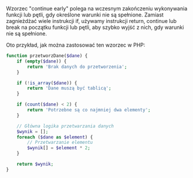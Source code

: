 Wzorzec "continue early" polega na wczesnym zakończeniu wykonywania funkcji lub pętli, gdy określone warunki nie są spełnione. Zamiast zagnieżdżać wiele instrukcji if, używamy instrukcji return, continue lub break na początku funkcji lub pętli, aby szybko wyjść z nich, gdy warunki nie są spełnione.

Oto przykład, jak można zastosować ten wzorzec w PHP:

```php
function przetworzDane($dane) {
    if (empty($dane)) {
        return 'Brak danych do przetworzenia';
    }

    if (!is_array($dane)) {
        return 'Dane muszą być tablicą';
    }

    if (count($dane) < 2) {
        return 'Potrzebne są co najmniej dwa elementy';
    }

    // Główna logika przetwarzania danych
    $wynik = [];
    foreach ($dane as $element) {
        // Przetwarzanie elementu
        $wynik[] = $element * 2;
    }

    return $wynik;
}
```
